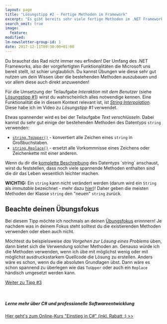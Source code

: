 ```yaml
---
layout: page
title: "Lösungstipp #2 - Fertige Methoden im Framework"
excerpt: "Es gibt bereits sehr viele fertige Methoden im .NET Framework. Nutze sie!"
search_omit: true
image:
  feature: 
modified:
lm-newsletter-group-id: 1
date: 2017-12-11T09:30:00+01:00
---
```


Du brauchst das Rad nicht immer neu erfinden! Der Umfang des .NET Frameworks, also der vorgefertigten Funktionalitäten die Microsoft uns bereit stellt, ist schier unglaublich. Du kannst Übungen wie diese sehr gut nutzen um dein Wissen über die bestehenden Methoden auszubauen und vor allem diese auch direkt anzuwenden!

Für die Umsetzung der Teilaufgabe *Interaktion mit dem Benutzer* (siehe [Lösungstipp #1](/csharp-uebung-1/tipp1-kleine-schritte/)) wirst du wahrscheinlich alles notwendige kennen. Eine Funktionalität die in diesem Kontext relevant ist, ist [*String Interpolation*](/csharp-programmieren/mit-csharp-6-noch-mueheloser-werte-in-strings-einfuegen/). Diese habe ich im Video zu *Lösungstipp #1* verwendet.

Etwas spannender wird es bei der Teilaufgabe *Text verschlüsseln*. Dabei kannst du sehr gut einige der bestehenden Methoden des Datentyps `string` verwenden:

 - [`string.ToUpper()`](https://msdn.microsoft.com/de-de/library/ewdd6aed(v=vs.110).aspx) - konvertiert alle Zeichen eines `string` in Großbuchstaben.
 - [`string.Replace()`](https://msdn.microsoft.com/de-de/library/fk49wtc1(v=vs.110).aspx) - ersetzt alle Vorkommnisse eines Zeichens oder Zeichenkette mit einer anderen.

Wenn du dir die [komplette Beschreibung](https://msdn.microsoft.com/de-de/library/system.string(v=vs.110).aspx) des Datentyps `string` anschaust, wirst du feststellen, dass noch viele spannende Methoden enthalten sind die dir das Leben wesentlich leichter machen.

**WICHTIG:** Ein `string` kann nicht verändert werden (darum wird ein `String` als *immutable* bezeichnet - mehr dazu [hier](/csharp-tutorial-deutsch/der-datentyp-string/))! Daher geben die meisten Methoden der Klasse `string` den "neuen" `string` zurück.

## Beachte deinen Übungsfokus

Bei diesem Tipp möchte ich nochmals an deinen [Übungsfokus](/alle/ueben-mit-coding-katas/) erinnnern! Je nachdem was in deinem Fokus steht solltest du die existierenden Methoden verwenden oder eben auch nicht.

Möchtest du beispielsweise *das Vorgehen zur Lösung eines Problems* üben, dann bietet sich die Verwendung solcher Methoden an. Genauso würde ich die Methoden verwenden, wenn ich übe mit möglichst wenig oder mit möglichst ausdrucksstarkem Quellcode die Lösung zu erstellen. Anders wäre es schon, wenn du die absoluten Grundlagen übst. Dann wäre es schon spannend zu überlegen wie das `ToUpper` oder auch ein `Replace` händisch umgesetzt werden kann.

[Weiter zu Tipp #3](/csharp-uebung-1/tipp3-einzelne-zeichen/)

<br/>

<div class="subscribe-notice">
<h5>Lerne mehr über C# und professionelle Softwareentwicklung</h5>
<a markdown="0" href="https://www.udemy.com/course/einstieg-in-csharp-software-programmieren-wie-ein-profi/?couponCode=LM19_150_UCSK" class="notice-button">Hier geht's zum Online-Kurs "Einstieg in C#" (inkl. Rabatt ;) >></a>
</div>
